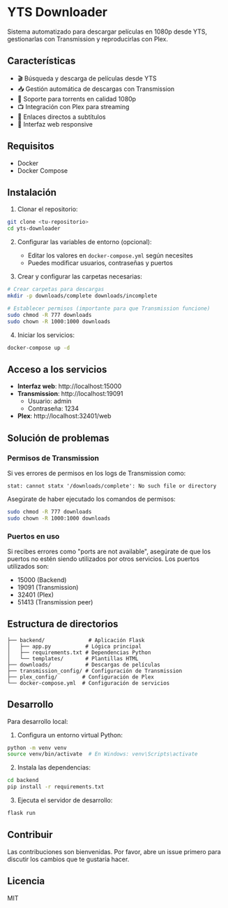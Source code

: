 # YTS Downloader

Sistema automatizado para descargar películas en 1080p desde YTS, gestionarlas con Transmission y reproducirlas con Plex.

## Características

- 🎬 Búsqueda y descarga de películas desde YTS
- 📥 Gestión automática de descargas con Transmission
- 🎯 Soporte para torrents en calidad 1080p
- 📺 Integración con Plex para streaming
- 💬 Enlaces directos a subtítulos
- 🚀 Interfaz web responsive

## Requisitos

- Docker
- Docker Compose

## Instalación

1. Clonar el repositorio:
```bash
git clone <tu-repositorio>
cd yts-downloader
```

2. Configurar las variables de entorno (opcional):
   - Editar los valores en `docker-compose.yml` según necesites
   - Puedes modificar usuarios, contraseñas y puertos

3. Crear y configurar las carpetas necesarias:
```bash
# Crear carpetas para descargas
mkdir -p downloads/complete downloads/incomplete

# Establecer permisos (importante para que Transmission funcione)
sudo chmod -R 777 downloads
sudo chown -R 1000:1000 downloads
```

4. Iniciar los servicios:
```bash
docker-compose up -d
```

## Acceso a los servicios

- **Interfaz web**: http://localhost:15000
- **Transmission**: http://localhost:19091
  - Usuario: admin
  - Contraseña: 1234
- **Plex**: http://localhost:32401/web

## Solución de problemas

### Permisos de Transmission
Si ves errores de permisos en los logs de Transmission como:
```
stat: cannot statx '/downloads/complete': No such file or directory
```
Asegúrate de haber ejecutado los comandos de permisos:
```bash
sudo chmod -R 777 downloads
sudo chown -R 1000:1000 downloads
```

### Puertos en uso
Si recibes errores como "ports are not available", asegúrate de que los puertos no estén siendo utilizados por otros servicios. Los puertos utilizados son:
- 15000 (Backend)
- 19091 (Transmission)
- 32401 (Plex)
- 51413 (Transmission peer)

## Estructura de directorios

```
├── backend/              # Aplicación Flask
│   ├── app.py           # Lógica principal
│   ├── requirements.txt # Dependencias Python
│   └── templates/       # Plantillas HTML
├── downloads/           # Descargas de películas
├── transmission_config/ # Configuración de Transmission
├── plex_config/        # Configuración de Plex
└── docker-compose.yml  # Configuración de servicios
```

## Desarrollo

Para desarrollo local:

1. Configura un entorno virtual Python:
```bash
python -m venv venv
source venv/bin/activate  # En Windows: venv\Scripts\activate
```

2. Instala las dependencias:
```bash
cd backend
pip install -r requirements.txt
```

3. Ejecuta el servidor de desarrollo:
```bash
flask run
```

## Contribuir

Las contribuciones son bienvenidas. Por favor, abre un issue primero para discutir los cambios que te gustaría hacer.

## Licencia

MIT
